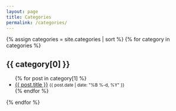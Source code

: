 ```yaml
---
layout: page
title: Categories
permalink: /categories/
---
```


<div class="category-list">
  {% assign categories = site.categories | sort %}
  {% for category in categories %}
    <h2 id="{{ category[0] | slugify }}">{{ category[0] }}</h2>
    <ul class="post-list">
      {% for post in category[1] %}
        <li>
          <a href="{{ post.url | relative_url }}">{{ post.title }}</a>
          <small class="post-meta">{{ post.date | date: "%B %-d, %Y" }}</small>
        </li>
      {% endfor %}
    </ul>
  {% endfor %}
</div>
